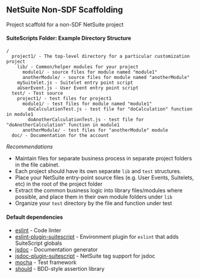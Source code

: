 ## NetSuite Non-SDF Scaffolding

Project scaffold for a non-SDF NetSuite project

#### SuiteScripts Folder: Example Directory Structure
```
/
  project1/ - The top-level directory for a particular customization project
    lib/ - Common/helper modules for your project
      module1/ - source files for module named "module1"
      anotherModule/ - source files for module named "anotherModule"
    mySuitelet.js - Suitelet entry point script
    aUserEvent.js - User Event entry point script
  test/ - Test source
    project1/ - test files for project1
      module1/ - test files for module named "module1"
        doCalculationTest.js - test file for "doCalculation" function in module1
        doAnotherCalculationTest.js - test file for "doAnotherCalculation" function in module1
      anotherModule/ - test files for "anotherModule" module
  doc/ - Documentation for the account
```

*Recommendations*
* Maintain files for separate business process in separate project folders in the file cabinet.
* Each project should have its own separate `lib` and `test` structures.
* Place your NetSuite entry-point source files (e.g. User Events, Suitelets, etc) in the root of the project folder
* Extract the common business logic into library files/modules where possible, and place them in their own module folders under `lib`
* Organize your `test` directory by the file and function under test

#### Default dependencies
* [eslint](https://www.npmjs.com/package/eslint) - Code linter
* [eslint-plugin-suitescript](https://www.npmjs.com/package/eslint-plugin-suitescript) - Environment plugin for `eslint` that adds SuiteScript globals
* [jsdoc](https://www.npmjs.com/package/jsdoc) - Documentation generator
* [jsdoc-plugin-suitescript](https://www.npmjs.com/package/jsdoc-plugin-suitescript) - NetSuite tag support for jsdoc
* [mocha](https://www.npmjs.com/package/mocha) - Test framework
* [should](https://www.npmjs.com/package/should) - BDD-style assertion library
